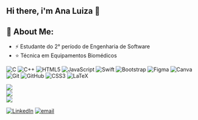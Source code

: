 ## Hi there, i'm Ana Luiza 👋

<!--
**analufreitasx/analufreitasx** is a ✨ _special_ ✨ repository because its `README.md` (this file) appears on your GitHub profile.

Here are some ideas to get you started:

- 🔭 I’m currently working on ...
- 🌱 I’m currently learning ...
- 👯 I’m looking to collaborate on ...
- 🤔 I’m looking for help with ...
- 💬 Ask me about ...
- 📫 How to reach me: ...
- 😄 Pronouns: ...
- ⚡ Fun fact: ...
-->

## 💫 About Me:
- ⚡ Estudante do 2° período de Engenharia de Software<br>
- ⭐️ Técnica em Equipamentos Biomédicos

![C](https://img.shields.io/badge/c-%2300599C.svg?style=for-the-badge&logo=c&logoColor=white) ![C++](https://img.shields.io/badge/c++-%2300599C.svg?style=for-the-badge&logo=c%2B%2B&logoColor=white) ![HTML5](https://img.shields.io/badge/html5-%23E34F26.svg?style=for-the-badge&logo=html5&logoColor=white) ![JavaScript](https://img.shields.io/badge/javascript-%23323330.svg?style=for-the-badge&logo=javascript&logoColor=%23F7DF1E) ![Swift](https://img.shields.io/badge/swift-F54A2A?style=for-the-badge&logo=swift&logoColor=white) ![Bootstrap](https://img.shields.io/badge/bootstrap-%238511FA.svg?style=for-the-badge&logo=bootstrap&logoColor=white) ![Figma](https://img.shields.io/badge/figma-%23F24E1E.svg?style=for-the-badge&logo=figma&logoColor=white) ![Canva](https://img.shields.io/badge/Canva-%2300C4CC.svg?style=for-the-badge&logo=Canva&logoColor=white) ![Git](https://img.shields.io/badge/git-%23F05033.svg?style=for-the-badge&logo=git&logoColor=white) ![GitHub](https://img.shields.io/badge/github-%23121011.svg?style=for-the-badge&logo=github&logoColor=white) ![CSS3](https://img.shields.io/badge/css3-%231572B6.svg?style=for-the-badge&logo=css3&logoColor=white) ![LaTeX](https://img.shields.io/badge/latex-%23008080.svg?style=for-the-badge&logo=latex&logoColor=white)



![](https://github-readme-stats.vercel.app/api?username=analufreitasx&theme=cobalt&hide_border=false&include_all_commits=true&count_private=true)<br/>
![](https://github-readme-streak-stats.herokuapp.com/?user=analufreitasx&theme=cobalt&hide_border=false)<br/>
![](https://github-readme-stats.vercel.app/api/top-langs/?username=analufreitasx&theme=cobalt&hide_border=false&include_all_commits=true&count_private=true&layout=compact)

<!-- Proudly created with GPRM ( https://gprm.itsvg.in ) -->


[![LinkedIn](https://img.shields.io/badge/LinkedIn-%230077B5.svg?logo=linkedin&logoColor=white)](https://linkedin.com/in/ana-luizadefreitas) [![email](https://img.shields.io/badge/Email-D14836?logo=gmail&logoColor=white)](mailto:analuizafreitas12@yahoo.com.br) 
